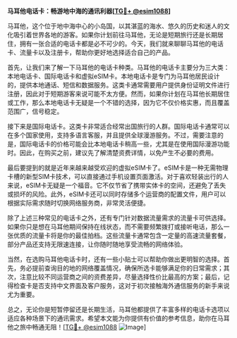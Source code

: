 **马耳他电话卡：畅游地中海的通讯利器[[TG💪+ @esim1088](https://t.me/s/esim1088)]**

马耳他，这个位于地中海中心的小岛国，以其湛蓝的海水、悠久的历史和迷人的文化吸引着世界各地的游客。如果你计划前往马耳他，无论是短期旅行还是长期居住，拥有一张合适的电话卡都是必不可少的。今天，我们就来聊聊马耳他的电话卡、流量卡以及注册卡，帮助你更好地选择适合自己的产品。

首先，让我们来了解一下马耳他的电话卡种类。马耳他的电话卡主要分为三大类：本地电话卡、国际电话卡和虚拟eSIM卡。本地电话卡是专门为马耳他居民设计的，提供本地通话、短信和数据服务。这类卡通常需要用户提供身份证明文件进行注册，因此对于短期游客来说可能不太方便。然而，如果你计划在马耳他长期居住或工作，那么本地电话卡无疑是一个不错的选择，因为它不仅价格实惠，而且覆盖范围广，信号稳定。

接下来是国际电话卡。这类卡非常适合经常出国旅行的人群。国际电话卡通常可以在多个国家使用，支持多语言客服，并且提供全球漫游服务。不过，需要注意的是，国际电话卡的价格可能会比本地电话卡稍高一些，尤其是在使用国际漫游功能时。因此，在购买之前，建议先了解清楚资费详情，以免产生不必要的费用。

最后要提到的就是近年来越来越受欢迎的虚拟eSIM卡了。eSIM卡是一种无需物理卡槽的新型SIM卡技术，可以直接通过手机设置页面激活。对于喜欢轻装出行的人来说，eSIM卡无疑是一个福音。它不仅节省了携带实体卡的空间，还避免了丢失或损坏的风险。此外，eSIM卡还可以同时存储多个运营商的配置文件，用户可以根据实际需求随时切换网络服务商，非常灵活便捷。

除了上述三种常见的电话卡之外，还有专门针对数据流量需求的流量卡可供选择。如果你只是想在马耳他期间保持在线状态，而不需要频繁拨打或接听电话，那么一张优质的流量卡将是你的最佳拍档。这些流量卡通常包含一定量的高速流量套餐，部分产品还支持无限速连接，让你随时随地享受流畅的网络体验。

当然，在选购马耳他电话卡时，还有一些小贴士可以帮助你做出更明智的选择。首先，务必提前查询目的地的网络覆盖情况，确保所选卡能够满足你的日常需求；其次，注意比较不同运营商之间的资费差异，尽量选择性价比最高的方案；最后，记得检查卡是否支持中文界面及客户服务，这对于初次接触海外通信服务的新手来说尤为重要。

总之，无论你是短暂停留还是长期生活，马耳他都提供了丰富多样的电话卡选项以适应各种场景下的通讯需求。希望本文能为你提供有价值的参考信息，助你在马耳他之旅中畅通无阻！[[TG💪+ @esim1088](https://t.me/s/esim1088) ![Image](https://i.postimg.cc/4NQfJmqS/Snipaste-2025-05-13-00-14-12.png)]